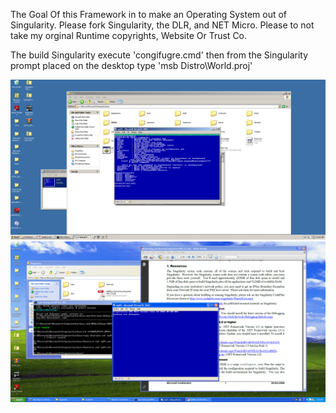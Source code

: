 The Goal Of this Framework in to make an Operating System out of Singularity. Please fork Singularity, the DLR, and NET Micro. Please to not take my orginal Runtime copyrights, Website Or Trust Co.

The build Singularity execute 'congifugre.cmd' then from the Singularity prompt placed on the desktop type 
'msb Distro\World.proj'

![Singularity1](Images/VirtualBox_Windows_XP_Professional_14_06_2022_10_07_51.png)
</br>
![Singularity2](Images/VirtualBox_Windows_XP_Professional_14_06_2022_07_35_59.png)
